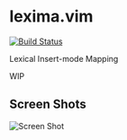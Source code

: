 lexima.vim
==========
[![Build Status](https://travis-ci.org/cohama/lexima.vim.svg)](https://travis-ci.org/cohama/lexima.vim)

Lexical Insert-mode Mapping

WIP

Screen Shots
-----------
![Screen Shot](http://i.gyazo.com/65eb9e8cc9c041cb4b3670c67c2e8642.gif)
